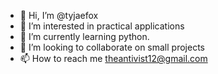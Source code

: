 - 👋 Hi, I’m @tyjaefox
- 👀 I’m interested in practical applications
- 🌱 I’m currently learning python. 
- 💞️ I’m looking to collaborate on small projects
- 📫 How to reach me theantivist12@gmail.com

<!---
tyjaefox/tyjaefox is a ✨ special ✨ repository because its `README.md` (this file) appears on your GitHub profile.
You can click the Preview link to take a look at your changes.
--->
